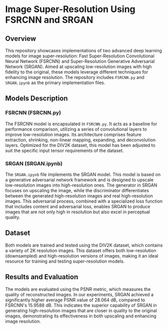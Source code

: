 # Image Super-Resolution Using FSRCNN and SRGAN

## Overview
This repository showcases implementations of two advanced deep learning models for image super-resolution: Fast Super-Resolution Convolutional Neural Network (FSRCNN) and Super-Resolution Generative Adversarial Network (SRGAN). Aimed at upscaling low-resolution images with high fidelity to the original, these models leverage different techniques for enhancing image resolution. The repository includes `FSRCNN.py` and `SRGAN.ipynb` as the primary implementation files.

## Models Description

### FSRCNN (FSRCNN.py)
The FSRCNN model is encapsulated in `FSRCNN.py`. It acts as a baseline for performance comparison, utilizing a series of convolutional layers to improve low-resolution images. Its architecture comprises feature extraction, shrinking, non-linear mapping, expanding, and deconvolution layers. Optimized for the DIV2K dataset, this model has been adjusted to suit the specific input tensor requirements of the dataset.

### SRGAN (SRGAN.ipynb)
The `SRGAN.ipynb` file implements the SRGAN model. This model is based on a generative adversarial network framework and is designed to upscale low-resolution images into high-resolution ones. The generator in SRGAN focuses on upscaling the image, while the discriminator differentiates between the generated high-resolution images and real high-resolution images. This adversarial process, combined with a specialized loss function that includes content and adversarial loss, enables SRGAN to produce images that are not only high in resolution but also excel in perceptual quality.

## Dataset
Both models are trained and tested using the DIV2K dataset, which contains a variety of 2K resolution images. This dataset offers both low-resolution (downsampled) and high-resolution versions of images, making it an ideal resource for training and testing super-resolution models.

## Results and Evaluation
The models are evaluated using the PSNR metric, which measures the quality of reconstructed images. In our experiments, SRGAN achieved a significantly higher average PSNR value of 28.064 dB, compared to FSRCNN's 15.9588 dB. This indicates the superior capability of SRGAN in generating high-resolution images that are closer in quality to the original images, demonstrating its effectiveness in both upscaling and enhancing image resolution.
